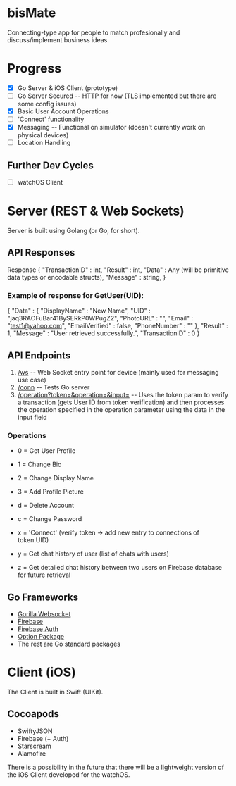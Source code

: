 # bisMate
Connecting-type app for people to match profesionally and discuss/implement business ideas. 

# Progress
- [x] Go Server & iOS Client (prototype)
- [ ] Go Server Secured -- HTTP for now (TLS implemented but there are some config issues)
- [x] Basic User Account Operations
- [ ] 'Connect' functionality
- [x] Messaging -- Functional on simulator (doesn't currently work on physical devices)
- [ ] Location Handling

## Further Dev Cycles
- [ ] watchOS Client

# Server (REST & Web Sockets)
Server is built using Golang (or Go, for short).


## API Responses
Response {
    "TransactionID" : int,
    "Result" : int,
    "Data" : Any (will be primitive data types or encodable structs),
    "Message" : string,
}

### Example of response for GetUser(UID):
{
  "Data" : {
    "DisplayName" : "New Name",
    "UID" : "jaq3RAOFuBar41BySERkP0WPugZ2",
    "PhotoURL" : "",
    "Email" : "test1@yahoo.com",
    "EmailVerified" : false,
    "PhoneNumber" : ""
  },
  "Result" : 1,
  "Message" : "User retrieved successfully.",
  "TransactionID" : 0
}

## API Endpoints
1. [/ws]("http://localhost:8000/ws") -- Web Socket entry point for device (mainly used for messaging use case)
2. [/conn]("http://localhost:8000/conn") -- Tests Go server 
3. [/operation?token=<String>&operation=<String>&input=<String>]("http://localhost:8000/operation?token=<String>&operation=<String>&input=<String>") -- Uses the token param to verify a transaction (gets User ID from token verification) and then processes the operation specified in the operation parameter using the data in the input field

### Operations
- 0 = Get User Profile
- 1 = Change Bio
- 2 = Change Display Name
- 3 = Add Profile Picture

- d = Delete Account
- c = Change Password

- x = 'Connect' (verify token -> add new entry to connections of token.UID)
- y = Get chat history of user (list of chats with users)
- z = Get detailed chat history between two users on Firebase database for future retrieval

## Go Frameworks 
- [Gorilla Websocket]("https://github.com/gorilla/websocket")
- [Firebase]("https://firebase.google.com/go")
- [Firebase Auth]("https://firebase.google.com/go/auth")
- [Option Package]("https://google.golang.org/api/option")
- The rest are Go standard packages


# Client (iOS)
The Client is built in Swift (UIKit).

## Cocoapods
- SwiftyJSON
- Firebase (+ Auth)
- Starscream
- Alamofire

There is a possibility in the future that there will be a lightweight version of the iOS Client developed for the watchOS.
